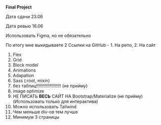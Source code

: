 **Final Project**

Дата сдачи 23.06

Дата ревью 16.06

Использовать Figma, но не обязательно

По итогу мне выкидываете 2 Ссылки на GitHub - 1. На репо, 2. На сайт

1) Flex
2) Grid
3) Block model
4) Animations
5) Adapation
6) Sass (:root, mixin)
7) без таблиц!!!!!!!!!!!!!!!!!!!! (не прийму)
8) image optimize
9) НЕ ПИСАТЬ **ВЕСЬ** САЙТ НА Bootstrap/Materialize (не прийму) (Использовать только для интерактива)
10) Можно использовать Tailwind
11) Чем меньше div-ов тем лучше
12) Минимум 3 страницы
